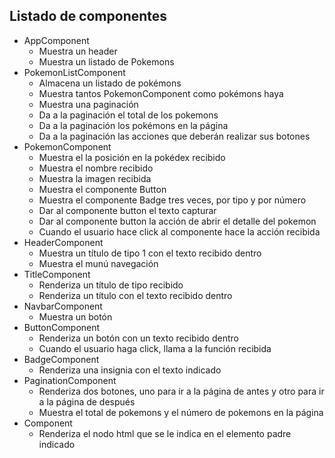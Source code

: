 ## Listado de componentes

- AppComponent
  - Muestra un header
  - Muestra un listado de Pokemons
- PokemonListComponent
  - Almacena un listado de pokémons
  - Muestra tantos PokemonComponent como pokémons haya
  - Muestra una paginación
  - Da a la paginación el total de los pokemons
  - Da a la paginación los pokémons en la página
  - Da a la paginación las acciones que deberán realizar sus botones
- PokemonComponent
  - Muestra el la posición en la pokédex recibido
  - Muestra el nombre recibido
  - Muestra la imagen recibida
  - Muestra el componente Button
  - Muestra el componente Badge tres veces, por tipo y por número
  - Dar al componente button el texto capturar
  - Dar al componente button la acción de abrir el detalle del pokemon
  - Cuando el usuario hace click al componente hace la acción recibida
- HeaderComponent
  - Muestra un título de tipo 1 con el texto recibido dentro
  - Muestra el munú navegación
- TitleComponent
  - Renderiza un título de tipo recibido
  - Renderiza un título con el texto recibido dentro
- NavbarComponent
  - Muestra un botón
- ButtonComponent
  - Renderiza un botón con un texto recibido dentro
  - Cuando el usuario haga click, llama a la función recibida
- BadgeComponent
  - Renderiza una insignia con el texto indicado
- PaginationComponent
  - Renderiza dos botones, uno para ir a la página de antes y otro para ir a la página de después
  - Muestra el total de pokemons y el número de pokemons en la página
- Component
  - Renderiza el nodo html que se le indica en el elemento padre indicado
